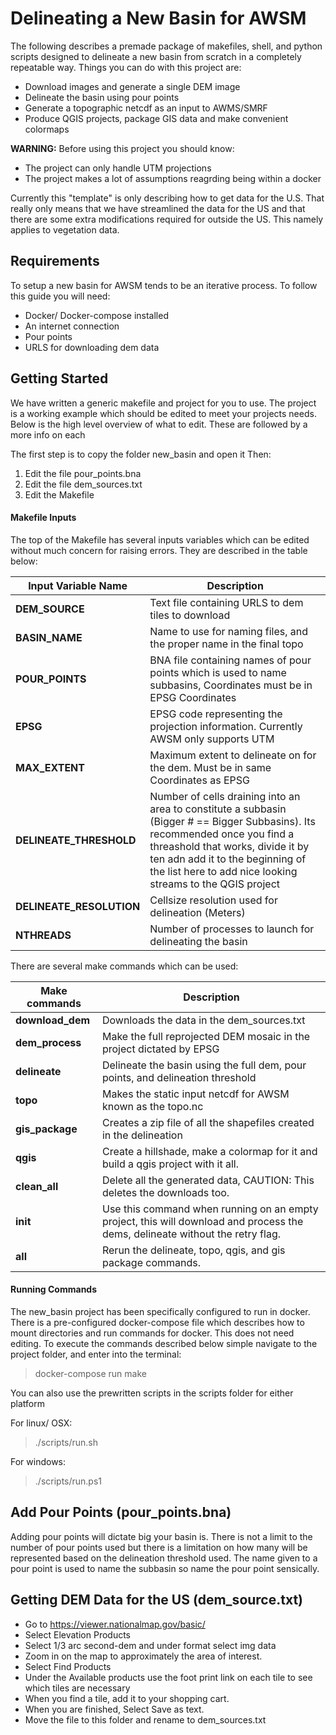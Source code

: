 # Delineating a New Basin for AWSM
The following describes a premade package of makefiles, shell, and python
scripts designed to delineate a new basin from scratch in a completely
repeatable way. Things you can do with this project are:

  * Download images and generate a single DEM image
  * Delineate the basin using pour points
  * Generate a topographic netcdf as an input to AWMS/SMRF
  * Produce QGIS projects, package GIS data and make convenient colormaps

**WARNING:** Before using this project you should know:

  * The project can only handle UTM projections
  * The project makes a lot of assumptions reagrding being within a docker

Currently this "template" is only describing how to get data for the U.S. That
really only means that we have streamlined the data for the US and that
there are some extra modifications required for outside the US. This namely
applies to vegetation data.

## Requirements
To setup a new basin for AWSM tends to be an iterative process. To follow this
guide you will need:
  * Docker/ Docker-compose installed
  * An internet connection
  * Pour points
  * URLS for downloading dem data

## Getting Started
We have written a generic makefile and project for you to use. The project
is a working example which should be edited to meet your projects needs.
Below is the high level overview of what to edit. These are followed by a
more info on each

The first step is to copy the folder new_basin and open it Then:
1. Edit the file pour_points.bna
2. Edit the file dem_sources.txt
3. Edit the Makefile

#### Makefile Inputs
The top of the Makefile has several inputs variables which can be edited without
much concern for raising errors. They are described in the table below:

| Input Variable Name          |  Description                               |
|------------------------------|--------------------------------------------|
| **DEM_SOURCE**               |  Text file containing URLS to dem tiles to download
| **BASIN_NAME**               | Name to use for naming files, and the proper name in the final topo
| **POUR_POINTS**              | BNA file containing names of pour points which is used to name subbasins, Coordinates must be in EPSG Coordinates
| **EPSG**                     | EPSG code representing the projection information. Currently AWSM only supports UTM
| **MAX_EXTENT**               | Maximum extent to delineate on for the dem. Must be in same Coordinates as EPSG
| **DELINEATE_THRESHOLD**      | Number of cells draining into an area to constitute a subbasin (Bigger # == Bigger Subbasins). Its recommended once you find a threashold that works, divide it by ten adn add it to the beginning of the list here to add nice looking streams to the QGIS project
| **DELINEATE_RESOLUTION**     | Cellsize resolution used for delineation (Meters)
| **NTHREADS**                 | Number of processes to launch for delineating the basin

There are several make commands which can be used:

| Make commands    | Description                                               |
|------------------|-----------------------------------------------------------|
| **download_dem** | Downloads the data in the dem_sources.txt
| **dem_process**  | Make the full reprojected DEM mosaic in the project dictated by EPSG
| **delineate**    | Delineate the basin using the full dem, pour points, and delineation threshold
| **topo**         | Makes the static input netcdf for AWSM known as the topo.nc
| **gis_package**  | Creates a zip file of all the shapefiles created in the delineation
| **qgis**         | Create a hillshade, make a colormap for it and build a qgis project with it all.
| **clean_all**    | Delete all the generated data, CAUTION: This deletes the downloads too.
| **init**         | Use this command when running on an empty project, this will download and process the dems, delineate without the retry flag.
| **all**          | Rerun the delineate, topo, qgis, and gis package commands.

#### Running Commands
The new_basin project has been specifically configured to run in docker.
There is a pre-configured docker-compose file which describes how to mount
directories and run commands for docker. This does not need editing.
To execute the commands described below simple navigate to the project folder,
and enter into the terminal:

> docker-compose run make <command>

You can also use the prewritten scripts in the scripts folder for either platform

For linux/ OSX:
> ./scripts/run.sh <command>

For windows:
> ./scripts/run.ps1 <command>


## Add Pour Points (pour_points.bna)
Adding pour points will dictate big your basin is. There is not a limit to the
number of pour points used but there is a limitation on how many will be
represented based on the delineation threshold used. The name given to a pour
point is used to name the subbasin so name the pour point sensically.

## Getting DEM Data for the US (dem_source.txt)
* Go to https://viewer.nationalmap.gov/basic/
* Select Elevation Products
* Select 1/3 arc second-dem and under format select img data
* Zoom in on the map to approximately the area of interest.
* Select Find Products
* Under the Available products use the foot print link on each tile to see which tiles are necessary
* When you find a tile, add it to your shopping cart.
* When you are finished, Select Save as text.
* Move the file to this folder and rename to dem_sources.txt
